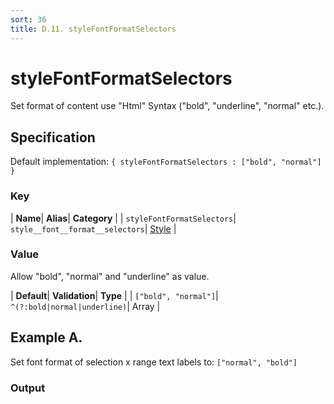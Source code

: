 ```yaml
---
sort: 36
title: D.11. styleFontFormatSelectors
---
```

# styleFontFormatSelectors

Set format of content use "Html" Syntax ("bold", "underline", "normal" etc.). 


## Specification

Default implementation: ```{ styleFontFormatSelectors : ["bold", "normal"] }```

### Key

| **Name**| **Alias**| **Category** |
| ```styleFontFormatSelectors```| ```style__font__format__selectors```| [Style](../options/#style) |

### Value

Allow "bold", "normal" and "underline" as value.

| **Default**| **Validation**| **Type** |
| ```["bold", "normal"]```| ```^(?:bold|normal|underline)```| Array |



## Example A.

Set font format of selection x range text labels to: ```["normal", "bold"]```

### Output

  <div id="a">
      <script> 
          d3.statosio( 
    file, 
    "name", 
    [ "mobile" ], 
    { "styleFontFormatSelectors" : ["normal", "bold"], "dataXSelectors" : ["Spock"], "view__dom_id" : "a" }
)

      </script>
  </div>

Open output in a [blank window](../sources/styleFontFormatSelectors--example-a.html){:target="_self"}. 
Download examples [as zip](../sources/styleFontFormatSelectors.zip){:target="_blank"}. 

### Parameters

This dataset shows the mobile google pagerank performance score for a certain website.

| | **Value** | **Type** |
|------:|:------|:------|
| **Source** | ["../data/performance.json"](../data/performance.json) | String |
| **X** | ```"name"``` | String |
| **Y** | ```[ "mobile" ]``` | Array |
| **Options** | ```{ "styleFontFormatSelectors" : ["normal", "bold"], "dataXSelectors" : ["Spock"] }``` | Object |


### Source Code

* Invoke Function

```javascript
d3.statosio( 
    file, 
    "name", 
    [ "mobile" ], 
    { "styleFontFormatSelectors" : ["normal", "bold"], "dataXSelectors" : ["Spock"] }
)
```

* HTML Implementation

```html
<!DOCTYPE html>
<head>
    <title>d3.statosio - styleFontFormatSelectors</title>
    <meta content="text/html;charset=utf-8" http-equiv="Content-Type">
    <meta content="utf-8" http-equiv="encoding">
    <script src="https://cdnjs.cloudflare.com/ajax/libs/d3/6.2.0/d3.js"></script>
    <script src="../libs/statosio.js"></script>
</head>
<body>
    <script>
        d3.json( "../data/performance.json" )
            .then( ( file ) => {
                d3.statosio( 
                    file, 
                    "name", 
                    [ "mobile" ], 
                    { "styleFontFormatSelectors" : ["normal", "bold"], "dataXSelectors" : ["Spock"] }
                )
            } )
    </script>
</body>
```
## Example B.

Set font format of selection x range text labels to: ```["bold", "normal"]```

### Output

  <div id="b">
      <script> 
          d3.statosio( 
    file, 
    "name", 
    [ "mobile" ], 
    { "styleFontFormatSelectors" : ["bold", "normal"], "dataXSelectors" : ["Spock"], "view__dom_id" : "b" }
)

      </script>
  </div>

Open output in a [blank window](../sources/styleFontFormatSelectors--example-b.html){:target="_self"}. 
Download examples [as zip](../sources/styleFontFormatSelectors.zip){:target="_blank"}. 

### Parameters

This dataset shows the mobile google pagerank performance score for a certain website.

| | **Value** | **Type** |
|------:|:------|:------|
| **Source** | ["../data/performance.json"](../data/performance.json) | String |
| **X** | ```"name"``` | String |
| **Y** | ```[ "mobile" ]``` | Array |
| **Options** | ```{ "styleFontFormatSelectors" : ["bold", "normal"], "dataXSelectors" : ["Spock"] }``` | Object |


### Source Code

* Invoke Function

```javascript
d3.statosio( 
    file, 
    "name", 
    [ "mobile" ], 
    { "styleFontFormatSelectors" : ["bold", "normal"], "dataXSelectors" : ["Spock"] }
)
```

* HTML Implementation

```html
<!DOCTYPE html>
<head>
    <title>d3.statosio - styleFontFormatSelectors</title>
    <meta content="text/html;charset=utf-8" http-equiv="Content-Type">
    <meta content="utf-8" http-equiv="encoding">
    <script src="https://cdnjs.cloudflare.com/ajax/libs/d3/6.2.0/d3.js"></script>
    <script src="../libs/statosio.js"></script>
</head>
<body>
    <script>
        d3.json( "../data/performance.json" )
            .then( ( file ) => {
                d3.statosio( 
                    file, 
                    "name", 
                    [ "mobile" ], 
                    { "styleFontFormatSelectors" : ["bold", "normal"], "dataXSelectors" : ["Spock"] }
                )
            } )
    </script>
</body>
```
